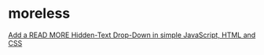 # moreless
[Add a READ MORE Hidden-Text Drop-Down in simple JavaScript, HTML and CSS](https://www.youtube.com/watch?v=kQW-MXriUIU)

